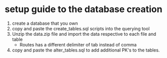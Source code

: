 # setup guide to the database creation

1. create a database that you own
1. copy and paste the create_tables.sql scripts into the querying tool
1. Unzip the data.zip file and import the data respective to each file and table
    - Routes has a different delimiter of tab instead of comma
1. copy and paste the alter_tables.sql to add additional PK's to the tables.